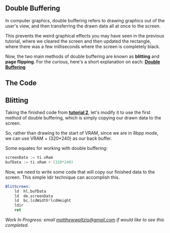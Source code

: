 ## Double Buffering

In computer graphics, double buffering refers to drawing graphics out of the user's view, and then transferring the drawn data all at once to the screen.

This prevents the weird graphical effects you may have seen in the previous tutorial, where we cleared the screen and then updated the rectangle, where there was a few milliseconds where the screen is completely black.

Now, the two main methods of double buffering are known as **blitting** and **page flipping**.
For the curious, here's a short explanation on each: [**Double Buffering**](https://docs.oracle.com/javase/tutorial/extra/fullscreen/doublebuf.html)

## The Code

## Blitting

Taking the finished code from [**tutorial 2**](3-direct-key-input.md), let's modify it to use the first method of double buffering, which is simply copying our drawn data to the screen.

So, rather than drawing to the start of VRAM, since we are in 8bpp mode, we can use VRAM + (320*240) as our back buffer.

Some equates for working with double buffering:

```asm
screenData := ti.vRam
bufData := ti.vRam + (320*240)
```

Now, we need to write some code that will copy our finished data to the screen.
This simple ldir technique can accomplish this.

```asm
BlitScreen:
	ld	hl,bufData
	ld	de,screenData
	ld	bc,lcdWidth*lcdHeight
	ldir
	ret
```

*Work In Progress: email matthewwaltzis@gmail.com if would like to see this completed.*
